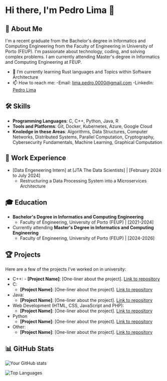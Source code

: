 # Hi there, I'm Pedro Lima 👋

## 🚀 About Me
I'm a recent graduate from the Bachelor's degree in Informatics and Computing Engineering from the Faculty of Engineering in University of Porto (FEUP). I'm passionate about technology, coding, and solving complex problems. I am currently attending Master's degree in Informatics and Computing Engineering at FEUP.

- 🌱 I’m currently learning Rust languages and Topics within Software Architecture
- 📫 How to reach me:
    -Email:  [lima.pedro.0000@gmail.com](mailto:lima.pedro.0000@gmail.com)
     -LinkedIn: [Pedro Lima](https://www.linkedin.com/in/pedro-lima-b55558295)

## 🛠️ Skills
- **Programming Languages**: C, C++, Python, Java, R 
- **Tools and Platforms**: Git, Docker, Kubernetes, Azure, Google Cloud
- **Knoledge in these Areas**: Algorithms, Data Structures, Computer Networks, Distributed Systems, Parallel Computation, Cryptography, Cybersecurity Fundamentals, Machine Learning, Graphical Computation

## 💼 Work Experience
- [Data Engeneering Intern] at [JTA The Data Scientists] | [February 2024 to July 2024]
  - Restructuring a Data Processing System into a Microservices Architecture

## 🎓 Education
- **Bachelor's Degree in Informatics and Computing Engineering**
  - Faculty of Engineering, University of Porto (FEUP) | [2021-2024]
- Currently attending **Master's Degree in Informatics and Computing Engineering**
  - Faculty of Engineering, University of Porto (FEUP) | [2024-2026]

## 🏆 Projects
Here are a few of the projects I’ve worked on in university:
- C++:
      - **[Project Name]**: [One-liner about the project]. [Link to repository](https://github.com/yourusername/projectname)
- C:
    - **[Project Name]**: [One-liner about the project]. [Link to repository](https://github.com/yourusername/projectname)
- Java:
    - **[Project Name]**: [One-liner about the project]. [Link to repository](https://github.com/yourusername/projectname)
- Web Development (HTML, CSS, JavaScript and PHP):
    - **[Project Name]**: [One-liner about the project]. [Link to repository](https://github.com/yourusername/projectname)
- Python
     - **[Project Name]**: [One-liner about the project]. [Link to repository](https://github.com/yourusername/projectname)
- Other:
     - **[Project Name]**: [One-liner about the project]. [Link to repository](https://github.com/yourusername/projectname)

## 📊 GitHub Stats
![Your GitHub stats](https://github-readme-stats.vercel.app/api?username=limapedro12&show_icons=true&theme=radical)

![Top Languages](https://github-readme-stats.vercel.app/api/top-langs/?username=limapedro12&layout=compact&theme=radical)
